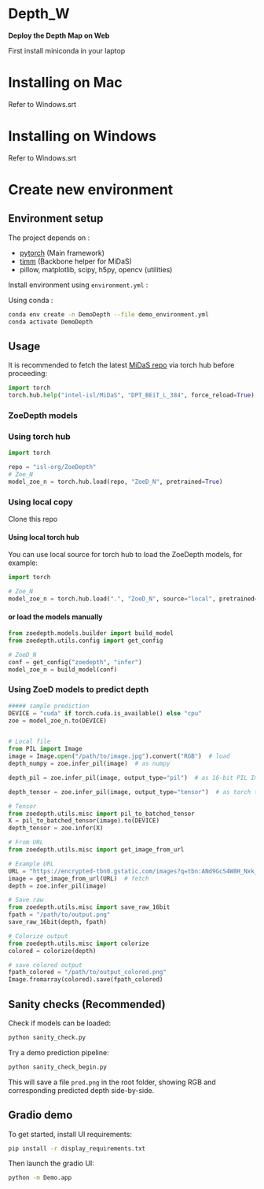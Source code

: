 # Depth_W
**Deploy the Depth Map on Web**

First install miniconda in your laptop


Installing on Mac
=====================
Refer to Windows.srt

Installing on Windows
=====================
Refer to Windows.srt

# Create new environment
## **Environment setup**
The project depends on :
- [pytorch](https://pytorch.org/) (Main framework)
- [timm](https://timm.fast.ai/)  (Backbone helper for MiDaS)
- pillow, matplotlib, scipy, h5py, opencv (utilities)

Install environment using `environment.yml` : 

Using conda : 

```bash
conda env create -n DemoDepth --file demo_environment.yml
conda activate DemoDepth
```

## **Usage**
It is recommended to fetch the latest [MiDaS repo](https://github.com/isl-org/MiDaS) via torch hub before proceeding:
```python
import torch
torch.hub.help("intel-isl/MiDaS", "DPT_BEiT_L_384", force_reload=True)  # Triggers fresh download of MiDaS repo
```

### **ZoeDepth models** <!-- omit in toc -->
### Using torch hub
```python
import torch

repo = "isl-org/ZoeDepth"
# Zoe_N
model_zoe_n = torch.hub.load(repo, "ZoeD_N", pretrained=True)
```
### Using local copy
Clone this repo
#### Using local torch hub
You can use local source for torch hub to load the ZoeDepth models, for example: 
```python
import torch

# Zoe_N
model_zoe_n = torch.hub.load(".", "ZoeD_N", source="local", pretrained=True)
```

#### or load the models manually
```python
from zoedepth.models.builder import build_model
from zoedepth.utils.config import get_config

# ZoeD_N
conf = get_config("zoedepth", "infer")
model_zoe_n = build_model(conf)
```

### Using ZoeD models to predict depth 
```python
##### sample prediction
DEVICE = "cuda" if torch.cuda.is_available() else "cpu"
zoe = model_zoe_n.to(DEVICE)


# Local file
from PIL import Image
image = Image.open("/path/to/image.jpg").convert("RGB")  # load
depth_numpy = zoe.infer_pil(image)  # as numpy

depth_pil = zoe.infer_pil(image, output_type="pil")  # as 16-bit PIL Image

depth_tensor = zoe.infer_pil(image, output_type="tensor")  # as torch tensor

# Tensor 
from zoedepth.utils.misc import pil_to_batched_tensor
X = pil_to_batched_tensor(image).to(DEVICE)
depth_tensor = zoe.infer(X)

# From URL
from zoedepth.utils.misc import get_image_from_url

# Example URL
URL = "https://encrypted-tbn0.gstatic.com/images?q=tbn:ANd9GcS4W8H_Nxk_rs3Vje_zj6mglPOH7bnPhQitBH8WkqjlqQVotdtDEG37BsnGofME3_u6lDk&usqp=CAU"
image = get_image_from_url(URL)  # fetch
depth = zoe.infer_pil(image)

# Save raw
from zoedepth.utils.misc import save_raw_16bit
fpath = "/path/to/output.png"
save_raw_16bit(depth, fpath)

# Colorize output
from zoedepth.utils.misc import colorize
colored = colorize(depth)

# save colored output
fpath_colored = "/path/to/output_colored.png"
Image.fromarray(colored).save(fpath_colored)
```

## **Sanity checks** (Recommended)
Check if models can be loaded: 
```bash
python sanity_check.py
```
Try a demo prediction pipeline:
```bash
python sanity_check_begin.py
```
This will save a file `pred.png` in the root folder, showing RGB and corresponding predicted depth side-by-side.

## **Gradio demo**
To get started, install UI requirements:
```bash
pip install -r display_requirements.txt
```
Then launch the gradio UI:
```bash
python -m Demo.app
```
